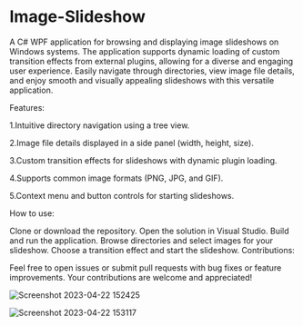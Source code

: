 # Image-Slideshow

A C# WPF application for browsing and displaying image slideshows on Windows systems. The application supports dynamic loading of custom transition effects from external plugins, allowing for a diverse and engaging user experience. Easily navigate through directories, view image file details, and enjoy smooth and visually appealing slideshows with this versatile application.

Features:

1.Intuitive directory navigation using a tree view.

2.Image file details displayed in a side panel (width, height, size).

3.Custom transition effects for slideshows with dynamic plugin loading.

4.Supports common image formats (PNG, JPG, and GIF).

5.Context menu and button controls for starting slideshows.


How to use:

Clone or download the repository.
Open the solution in Visual Studio.
Build and run the application.
Browse directories and select images for your slideshow.
Choose a transition effect and start the slideshow.
Contributions:

Feel free to open issues or submit pull requests with bug fixes or feature improvements. Your contributions are welcome and appreciated!  

![Screenshot 2023-04-22 152425](https://user-images.githubusercontent.com/73228864/233799451-0d422eba-65c0-48f5-8c5c-26a6c69fad37.png)

![Screenshot 2023-04-22 153117](https://user-images.githubusercontent.com/73228864/233799454-927b1ea1-8ad2-462c-8720-be0afd2d96e3.png)

